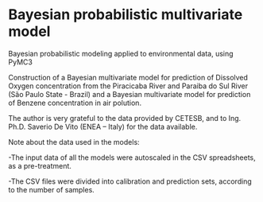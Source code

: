 # Bayesian probabilistic multivariate model
Bayesian probabilistic modeling applied to environmental data, using PyMC3

Construction of a Bayesian multivariate model for prediction of Dissolved Oxygen concentration from the Piracicaba River and Paraiba do Sul River (São Paulo State - Brazil) and a Bayesian multivariate model for prediction of Benzene concentration in air polution.

The author is very grateful to the data provided by CETESB, and to Ing. Ph.D. Saverio De Vito (ENEA – Italy) for the data available.



Note about the data used in the models:

-The input data of all the models were autoscaled in the CSV spreadsheets, as a pre-treatment.

-The CSV files were divided into calibration and prediction sets, according to the number of samples.
